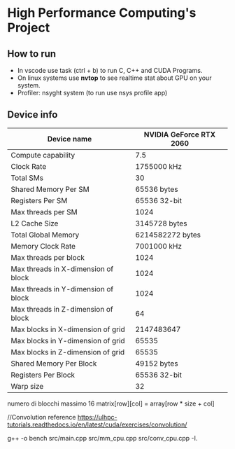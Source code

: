 # High Performance Computing's Project

## How to run

- In vscode use task (ctrl + b) to run C, C++ and CUDA Programs.
- On linux systems use **nvtop** to see realtime stat about GPU on your system.
- Profiler: nsyght system (to run use nsys profile app)

## Device info

| Device name                         | NVIDIA GeForce RTX 2060 |
| ----------------------------------- | ----------------------- |
| Compute capability                  | 7.5                     |
| Clock Rate                          | 1755000 kHz             |
| Total SMs                           | 30                      |
| Shared Memory Per SM                | 65536 bytes             |
| Registers Per SM                    | 65536 32-bit            |
| Max threads per SM                  | 1024                    |
| L2 Cache Size                       | 3145728 bytes           |
| Total Global Memory                 | 6214582272 bytes        |
| Memory Clock Rate                   | 7001000 kHz             |
| Max threads per block               | 1024                    |
| Max threads in X-dimension of block | 1024                    |
| Max threads in Y-dimension of block | 1024                    |
| Max threads in Z-dimension of block | 64                      |
| Max blocks in X-dimension of grid   | 2147483647              |
| Max blocks in Y-dimension of grid   | 65535                   |
| Max blocks in Z-dimension of grid   | 65535                   |
| Shared Memory Per Block             | 49152 bytes             |
| Registers Per Block                 | 65536 32-bit            |
| Warp size                           | 32                      |

numero di blocchi massimo 16
matrix[row][col] = array[row * size + col]

//Convolution reference
https://ulhpc-tutorials.readthedocs.io/en/latest/cuda/exercises/convolution/

g++ -o bench src/main.cpp src/mm_cpu.cpp src/conv_cpu.cpp -I.